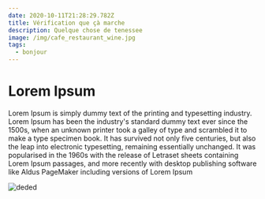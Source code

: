 ```yaml
---
date: 2020-10-11T21:28:29.782Z
title: Vérification que çà marche
description: Quelque chose de tenessee
image: /img/cafe_restaurant_wine.jpg
tags:
  - bonjour
---
```

# Lorem Ipsum

Lorem Ipsum is simply dummy text of the printing and typesetting industry. Lorem Ipsum has been the industry's standard dummy text ever since the 1500s, when an unknown printer took a galley of type and scrambled it to make a type specimen book. It has survived not only five centuries, but also the leap into electronic typesetting, remaining essentially unchanged. It was popularised in the 1960s with the release of Letraset sheets containing Lorem Ipsum passages, and more recently with desktop publishing software like Aldus PageMaker including versions of Lorem Ipsum



![deded](/img/cafe_restaurant_wine.jpg "deded")
